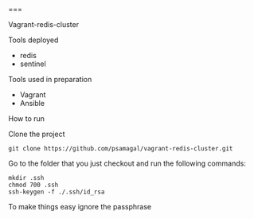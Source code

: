 ===

Vagrant-redis-cluster

Tools deployed
* redis
* sentinel

Tools used in preparation
* Vagrant
* Ansible


How to run

Clone the project
```
git clone https://github.com/psamagal/vagrant-redis-cluster.git
```
 
Go to the folder that you just checkout and run the following commands:
```
mkdir .ssh
chmod 700 .ssh
ssh-keygen -f ./.ssh/id_rsa 
```
To make things easy ignore the passphrase